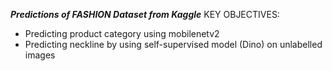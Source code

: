 ***Predictions of FASHION Dataset from Kaggle***
KEY OBJECTIVES: 

- Predicting product category using mobilenetv2 
- Predicting neckline by using self-supervised model (Dino) on unlabelled images 

